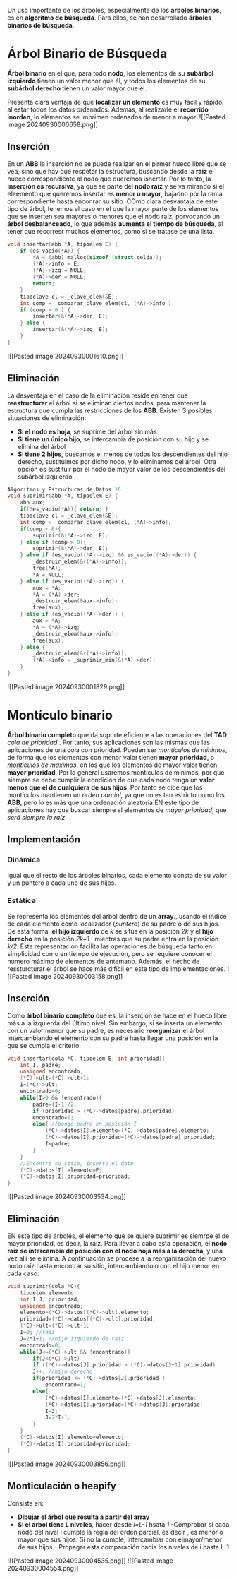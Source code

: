 Un uso importante de los árboles, especialmente de los **árboles binarios**, es en **algoritmo de búsqueda**. Para ellos, se han desarrollado **árboles binarios de búsqueda**.

# Árbol Binario de Búsqueda
**Árbol binario** en el que, para todo **nodo**, los elementos de su **subárbol izquierdo** tienen un valor menor que él, y todos los elementos de su **subárbol derecho** tienen un valor mayor que él.

Presenta clara ventaja de que **localizar un elemento** es muy fácil y rápido, al estar todos los datos ordenados.
Además, al realizarle el **recorrido inorden**, lo elementos se imprimen ordenados de menor a mayor. 
![[Pasted image 20240930000658.png]]
## Inserción
En un **ABB** la inserción no se puede realizar en el pirmer hueco libre que se vea, sino que hay que respetar la estructura, buscando desde la **raíz** el hueco correspondiente al nodo que queremos isnertar. Por lo tanto, la **inserción es recursiva**, ya que se parte del **nodo raíz** y se va mirando si el eleemento que queremos insertar es **menor o mayor**, bajadno por la rama correspondiente hasta enconrar su sitio.
COmo clara desvantaja de este tipo de árbol, tenemos el caso en el que la mayor parte de los elementos que se inserten sea mayores o menores que el nodo raíz, porvocando un **árbol desbalanceado**, lo que además **aumenta el tiempo de búsqueda**, al tener que recorresr muchos elementos, como si se tratase de una lista.

```C
void insertar(abb *A, tipoelem E) {
	if (es_vacio(*A)) {
		*A = (abb) malloc(sizeof (struct celda));
		(*A)->info = E;
		(*A)->izq = NULL;
		(*A)->der = NULL;
		return;
	}
	tipoclave cl = _clave_elem(&E);
	int comp = _comparar_clave_elem(cl, (*A)->info );
	if (comp > 0 ) {
		insertar(&(*A)->der, E);
	} else {
		insertar(&(*A)->izq, E);
	}
}
```
![[Pasted image 20240930001610.png]]
## Eliminación
La desventaja en el caso de la eliminación reside en tener que **reestructurar** el árbol si se eliminan ciertos nodos, para mantener la estructura que cumpla las restricciones de los **ABB**. Existen 3 posibles situaciones de eliminación:
- **Si el nodo es hoja**, se suprime del árbol sin más
- **Si tiene un único hijo**, se intercambia de posición con su hijo y se elimina del árbol
- **Si tiene 2 hijos**, buscamos el menos de todos los descendientes del hijo derecho, sustituimos por dicho nodo, y lo eliminamos del árbol. Otra opción es sustituir por el nodo de mayor valor de los descendientes del subárbol izquierdo
```C
Algoritmos y Estructuras de Datos 16
void suprimir(abb *A, tipoelem E) {
	abb aux;
	if(!es_vacio(*A)){ return; }
	tipoclave cl = _clave_elem(&E);
	int comp = _comparar_clave_elem(cl, (*A)->info);
	if(comp < 0){ 
		suprimir(&(*A)->izq, E);
	} else if (comp > 0){ 
		suprimir(&(*A)->der, E);
	} else if (es_vacio((*A)->izq) && es_vacio((*A)->der)) { 
		_destruir_elem(&((*A)->info));
		free(*A);
		*A = NULL;
	} else if (es_vacio((*A)->izq)) { 
		aux = *A;
		*A = (*A)->der;
		_destruir_elem(&aux->info);
		free(aux);
	} else if (es_vacio((*A)->der)) {
		aux = *A;
		*A = (*A)->izq;
		_destruir_elem(&aux->info);
		free(aux);
	} else { 
		_destruir_elem(&((*A)->info));
		(*A)->info = _suprimir_min(&(*A)->der);
	}
}
```
![[Pasted image 20240930001829.png]]

# Montículo binario
**Árbol binario completo** que da soporte eficiente a las operaciones del **TAD** *cola de prioridad* . Por tanto, sus aplicaciones son las mismas que las aplicaciones de una cola con prioridad.
Pueden ser *montículos de mínimos*, de forma que los elementos con menor valor tienen **mayor prioridad**, o *montículos de máximos*, en los que los elementos de mayor valor tienen **mayor prioridad**. Por lo general usaremos montículos de mínimos, por que siempre se debe cumplir la condición de que cada nodo tenga un **valor menos que el de cualquiera de sus hijos**. Por tanto se dice que los montículos mantienen un *orden parcial*, ya que no es tan estricto como los **ABB**, pero lo es más que una ordenación aleatoria
EN este tipo de aplicaciones hay que buscar siempre el elementos de *mayor prioridad*, que *será siempre la raíz*. 

## Implementación
### Dinámica
Igual que el resto de los árboles binarios, cada elemento consta de su valor y un puntero a cada uno de sus hijos.
### Estática
Se representa los elementos del árbol dentro de un **array**., usando el índice de cada elemento como localizador (*puntero*) de su padre o de sus hijos. De esta forma, **el hijo izquierdo** de *k* se sitúa en la posición *2k* y el **hijo derecho** en la posición *2k+1* , mientras que su padre entra en la posición *k/2*.
Esta representación facilita las operaciones de búsqueda tanto en simplicidad como en tiempo de ejecución, pero se requiere conocer el número máximo de elementos de antemano. Además, el hecho de ressturcturar el árbol se hace más difícil en este tipo de implementaciones.
![[Pasted image 20240930003158.png]]

## Inserción
Como **árbol binario completo** que es, la inserción se hace en el hueco libre más a la izquierda del último nivel. Sin embargo, si se inserta un elemento con un valor menor que su padre, es necesario **reorganizar** el árbol intercambiando el elemento con su padre hasta llegar una posición en la que se cumpla el criterio.

```C
void insertar(cola *C, tipoelem E, int prioridad){
	int I, padre;
	unsigned encontrado;
	(*C)->ult=(*C)->ult+1;
	I=(*C)->ult;
	encontrado=0;
	while(I>0 && !encontrado){
		padre=(I-1)/2;
		if (prioridad > (*C)->datos[padre].prioridad)
		encontrado=1;
		else{ //pongo padre en posición I
			(*C)->datos[I].elemento=(*C)->datos[padre].elemento;
			(*C)->datos[I].prioridad=(*C)->datos[padre].prioridad;
			I=padre;
		}
	}
	//Encontré su sitio, inserto el dato
	(*C)->datos[I].elemento=E;
	(*C)->datos[I].prioridad=prioridad;
}
```
![[Pasted image 20240930003534.png]]

## Eliminación
EN este tipo de árboles, el elemento que se quiere suprimir es siemrpe el de mayor prioridad, es decir, la raíz. Para llevar a cabo esta operación, el **nodo raíz se intercambia de posición con el nodo hoja más a la derecha**, y una vez allí se elimina. A continuación se procese a la reorganización del nuevo nodo raíz hasta encontrar su sitio, intercambiandolo con el hijo menor en cada caso.
```C
void suprimir(cola *C){
	tipoelem elemento;
	int I,J, prioridad;
	unsigned encontrado;
	elemento=(*C)->datos[(*C)->ult].elemento;
	prioridad=(*C)->datos[(*C)->ult].prioridad;
	(*C)->ult=(*C)->ult-1;
	I=0; //raíz
	J=2*I+1; //hijo izquierdo de raíz
	encontrado=0;
	while(J<=(*C)->ult && !encontrado){
		if(J<(*C)->ult)
		if ((*C)->datos[J].prioridad > (*C)->datos[J+1].prioridad)
		J++; //hijo derecho
		if(prioridad <= (*C)->datos[J].prioridad )
			encontrado=1;
		else{
			(*C)->datos[I].elemento=(*C)->datos[J].elemento;
			(*C)->datos[I].prioridad=(*C)->datos[J].prioridad;
			I=J;
			J=2*I+1;
		}
	}
	(*C)->datos[I].elemento=elemento;
	(*C)->datos[I].prioridad=prioridad;
}
```
![[Pasted image 20240930003856.png]]

## Monticulación o heapify
Consiste en:
- **Dibujar el árbol que resulta a partir del array**
- **Si el arbol tiene L niveles**, hacer desde *i=L-1* hsata *1*
-Comprobar si cada nodo del nivel i cumple la regla del orden parcial, es decir , es menor o mayor que sus hijos. Si no la cumple, intercambiar con elmayor/menor de sus hijos.
-Propagar esta comparación  hacia los niveles de i hasta L-1

![[Pasted image 20240930004535.png]]
![[Pasted image 20240930004554.png]]
